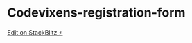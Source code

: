 # Codevixens-registration-form

[Edit on StackBlitz ⚡️](https://stackblitz.com/edit/web-platform-k4fh9b)